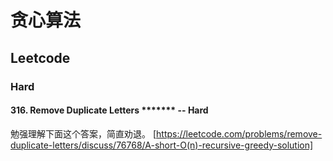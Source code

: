 # 贪心算法

## Leetcode

### Hard 
#### 316. Remove Duplicate Letters ******* -- Hard
勉强理解下面这个答案，简直劝退。
[https://leetcode.com/problems/remove-duplicate-letters/discuss/76768/A-short-O(n)-recursive-greedy-solution]